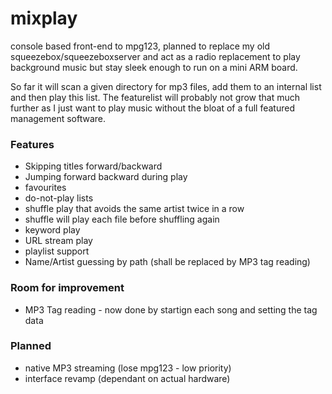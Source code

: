 # mixplay
console based front-end to mpg123, planned to replace my old squeezebox/squeezeboxserver and act as a radio 
replacement to play background music but stay sleek enough to run on a mini ARM board.

So far it will scan a given directory for mp3 files, add them to an internal list and then play this list. 
The featurelist will probably not grow that much further as I just want to play music without the bloat of
a full featured management software.

### Features
* Skipping titles forward/backward
* Jumping forward backward during play
* favourites
* do-not-play lists
* shuffle play that avoids the same artist twice in a row
* shuffle will play each file before shuffling again
* keyword play
* URL stream play
* playlist support
* Name/Artist guessing by path (shall be replaced by MP3 tag reading)

### Room for improvement
* MP3 Tag reading - now done by startign each song and setting the tag data

### Planned
* native MP3 streaming (lose mpg123 - low priority)
* interface revamp (dependant on actual hardware)
